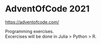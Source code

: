 # AdventOfCode 2021
https://adventofcode.com/

Programming exercises.   
Excercises will be done in Julia > Python > R.
